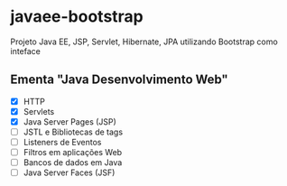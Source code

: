 # javaee-bootstrap
Projeto Java EE, JSP, Servlet, Hibernate, JPA utilizando Bootstrap como inteface

## Ementa "Java Desenvolvimento Web"
  * [x] HTTP
  * [x] Servlets
  * [x] Java Server Pages (JSP)
  * [ ] JSTL e Bibliotecas de tags
  * [ ] Listeners de Eventos
  * [ ] Filtros em aplicações Web
  * [ ] Bancos de dados em Java
  * [ ] Java Server Faces (JSF)
